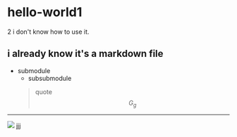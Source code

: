 # hello-world1
2
i don't know how to use it.
## i already know it's a markdown file 
* submodule
  * subsubmodule
  > quote
$$G_g$$
------
![](https://i.bmp.ovh/imgs/2021/03/f52b702854d74afa.png)
[jjj](htttps://space.bilibili.com/)
